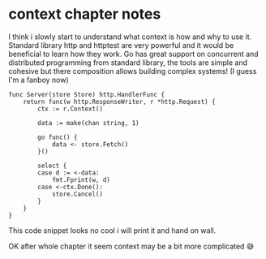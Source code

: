 # context chapter notes

I think i slowly start to understand what context is how and why to use it.
Standard library http and httptest are very powerful and it would be beneficial to learn how they work.
Go has great support on concurrent and distributed programming from standard library,
the tools are simple and cohesive but there composition allows building complex systems! (I guess I'm a fanboy now)

```
func Server(store Store) http.HandlerFunc {
	return func(w http.ResponseWriter, r *http.Request) {
		ctx := r.Context()

		data := make(chan string, 1)

		go func() {
			data <- store.Fetch()
		}()

		select {
		case d := <-data:
			fmt.Fprint(w, d)
		case <-ctx.Done():
			store.Cancel()
		}
	}
}
```
This code snippet looks no cool i will print it and hand on wall.

OK after whole chapter it seem context may be a bit more complicated 😅
